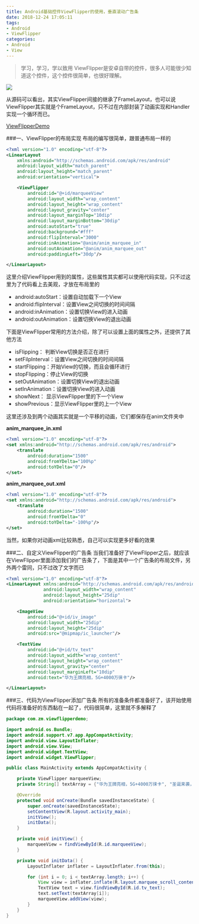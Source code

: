 ```yaml
---
title: Android基础控件ViewFlipper的使用，垂直滚动广告条
date: 2018-12-24 17:05:11
tags:
- Android 
- ViewFlipper
categories:
- Android 
- View
---
```


> 学习，学习，学以致用
ViewFlipper是安卓自带的控件，很多人可能很少知道这个控件，这个控件很简单，也很好理解。

![](https://ws2.sinaimg.cn/large/006tNbRwgy1fyhz70e763g30b70500tv.gif)

从源码可以看出，其实ViewFlipper间接的继承了FrameLayout，也可以说ViewFlipper其实就是个FrameLayout，只不过在内部封装了动画实现和Handler实现一个循环而已。

[ViewFlipperDemo](https://github.com/zhangmiaocc/ViewFlipperDemo)

<!--more-->

###一、ViewFlipper的布局实现
布局的编写很简单，跟普通布局一样的

```xml
<?xml version="1.0" encoding="utf-8"?>
<LinearLayout
    xmlns:android="http://schemas.android.com/apk/res/android"
    android:layout_width="match_parent"
    android:layout_height="match_parent"
    android:orientation="vertical">

    <ViewFlipper
        android:id="@+id/marqueeView"
        android:layout_width="wrap_content"
        android:layout_height="wrap_content"
        android:layout_gravity="center"
        android:layout_marginTop="10dip"
        android:layout_marginBottom="30dip"
        android:autoStart="true"
        android:background="#fff"
        android:flipInterval="3000"
        android:inAnimation="@anim/anim_marquee_in"
        android:outAnimation="@anim/anim_marquee_out"
        android:paddingLeft="30dp"/>

</LinearLayout>
```
这里介绍ViewFlipper用到的属性，这些属性其实都可以使用代码实现，只不过这里为了代码看上去美观，才放在布局里的

- android:autoStart：设置自动加载下一个View
- android:flipInterval：设置View之间切换的时间间隔
- android:inAnimation：设置切换View的进入动画
- android:outAnimation：设置切换View的退出动画

下面是ViewFlipper常用的方法介绍，除了可以设置上面的属性之外，还提供了其他方法

- isFlipping： 判断View切换是否正在进行
- setFilpInterval：设置View之间切换的时间间隔
- startFlipping：开始View的切换，而且会循环进行
- stopFlipping：停止View的切换
- setOutAnimation：设置切换View的退出动画
- setInAnimation：设置切换View的进入动画
- showNext： 显示ViewFlipper里的下一个View
- showPrevious：显示ViewFlipper里的上一个View

这里还涉及到两个动画其实就是一个平移的动画，它们都保存在anim文件夹中

**anim_marquee_in.xml**

```xml
<?xml version="1.0" encoding="utf-8"?>
<set xmlns:android="http://schemas.android.com/apk/res/android">
    <translate
        android:duration="1500"
        android:fromYDelta="100%p"
        android:toYDelta="0"/>
</set>
```
**anim_marquee_out.xml**

```xml
<?xml version="1.0" encoding="utf-8"?>
<set xmlns:android="http://schemas.android.com/apk/res/android">
    <translate
        android:duration="1500"
        android:fromYDelta="0"
        android:toYDelta="-100%p"/>
</set>
```
当然，如果你对动画xml比较熟悉，自己可以实现更多好看的效果

###二、自定义ViewFlipper的广告条
当我们准备好了ViewFlipper之后，就应该在ViewFlipper里面添加我们的广告条了，下面是其中一个广告条的布局文件，另外两个雷同，只不过改了文字而已

```xml
<?xml version="1.0" encoding="utf-8"?>
<LinearLayout xmlns:android="http://schemas.android.com/apk/res/android"
              android:layout_width="wrap_content"
              android:layout_height="25dip"
              android:orientation="horizontal">

    <ImageView
        android:id="@+id/iv_image"
        android:layout_width="25dip"
        android:layout_height="25dip"
        android:src="@mipmap/ic_launcher"/>

    <TextView
        android:id="@+id/tv_text"
        android:layout_width="wrap_content"
        android:layout_height="wrap_content"
        android:layout_gravity="center"
        android:layout_marginLeft="10dip"
        android:text="华为王牌亮相，5G+4000万徕卡"/>

</LinearLayout>
```


###三、代码为ViewFlipper添加广告条
所有的准备条件都准备好了，该开始使用代码将准备好的东西黏在一起了，代码很简单，这里就不多解释了

```java
package com.zm.viewflipperdemo;

import android.os.Bundle;
import android.support.v7.app.AppCompatActivity;
import android.view.LayoutInflater;
import android.view.View;
import android.widget.TextView;
import android.widget.ViewFlipper;

public class MainActivity extends AppCompatActivity {

    private ViewFlipper marqueeView;
    private String[] textArray = {"华为王牌亮相，5G+4000万徕卡", "圣诞来袭，扫码关注领取大礼！", "2018即将过去，说说您的心里话"};

    @Override
    protected void onCreate(Bundle savedInstanceState) {
        super.onCreate(savedInstanceState);
        setContentView(R.layout.activity_main);
        initView();
        initData();
    }

    private void initView() {
        marqueeView = findViewById(R.id.marqueeView);
    }

    private void initData() {
        LayoutInflater inflater = LayoutInflater.from(this);

        for (int i = 0; i < textArray.length; i++) {
            View view = inflater.inflate(R.layout.marquee_scroll_content, null);
            TextView text = view.findViewById(R.id.tv_text);
            text.setText(textArray[i]);
            marqueeView.addView(view);
        }
    }
}

```
